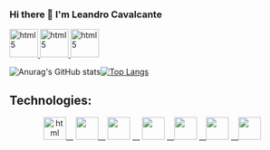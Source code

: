 ### Hi there 👋 I'm Leandro Cavalcante
<p align="left"><a  href="mailto:leandroguitarjesus89@gmail.com"  target="_blank">  <img  src="https://github.com/LeoScripts/logos-imagens/blob/main/logo/Gmail-icon.png"  alt="html5"  width="50"  height="50"/>  </a>     <a  href="https://www.linkedin.com/in/leoscripts/"  target="_blank">  <img  src="https://github.com/LeoScripts/logos-imagens/blob/main/logo/256px-Linkedin_icon.svg.png"  alt="html5"  width="50"  height="50"/>  </a>   <a  href="https://discord.com/channels/Leandro s Cavalcante#4260"  target="_blank">  <img  src="https://github.com/LeoScripts/logos-imagens/blob/main/logo/discord.png"  alt="html5"  width="50"  height="50"/>  </a></p>

       
![Anurag's GitHub stats](https://github-readme-stats.vercel.app/api?username=LeoScripts&show_icons=true&theme=highcontrast)[![Top Langs](https://github-readme-stats.vercel.app/api/top-langs/?username=LeoScripts&layout=compact&theme=highcontrast)](https://github.com/anuraghazra/github-readme-stats)

## Technologies:
<p align= center><img src="https://github.com/LeoScripts/logos-imagens/blob/main/logo/html.png" alt="html" width=40 heith=40/>__ <img src="https://github.com/LeoScripts/logos-imagens/blob/main/logo/css.png" alt=""width=40 heith=40/>__  <img src="https://github.com/LeoScripts/logos-imagens/blob/main/logo/ejs.gif" alt=""width=40 heith=40/> __ <img src="https://github.com/LeoScripts/logos-imagens/blob/main/logo/js.png" alt=""width=40 heith=40/>  __<img src="https://github.com/LeoScripts/logos-imagens/blob/main/logo/node.png" alt=""width=40 heith=40/> __<img src="https://github.com/LeoScripts/logos-imagens/blob/main/logo/git.png" alt=""width=40 heith=40 />  __<img src="https://github.com/LeoScripts/logos-imagens/blob/main/logo/linux.jpg" alt="" width=40  heith=40/> </p>
